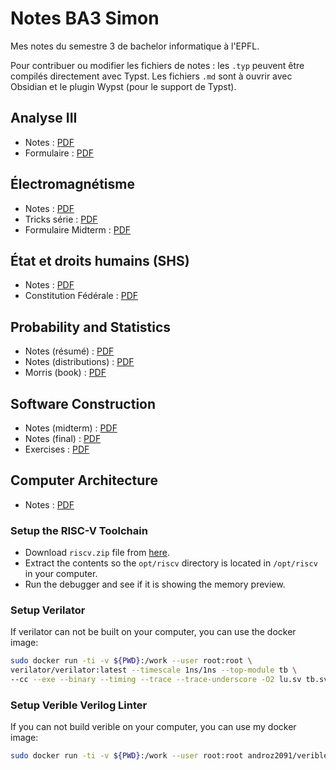 # Notes BA3 Simon

Mes notes du semestre 3 de bachelor informatique à l'EPFL.

Pour contribuer ou modifier les fichiers de notes : les `.typ` peuvent être compilés directement avec Typst. Les fichiers `.md` sont à ouvrir avec Obsidian et le plugin Wypst (pour le support de Typst).

## Analyse III

* Notes : [PDF](./analyseiii/Notes_Analyse_III_Simon.pdf)
* Formulaire : [PDF](./analyseiii/Formulaire_Analyse_III_Simon.pdf)

## Électromagnétisme

* Notes : [PDF](./electromag/resume.pdf)
* Tricks série : [PDF](./electromag/tricks-series.pdf)
* Formulaire Midterm : [PDF](./electromag/formulaire%20midterm%20electromag.pdf)

## État et droits humains (SHS)

* Notes : [PDF](./shs/notes.pdf)
* Constitution Fédérale : [PDF](./shs/constitution-federale.pdf)

## Probability and Statistics

* Notes (résumé) : [PDF](./probastats/resume.pdf)
* Notes (distributions) : [PDF](./probastats/distributions.pdf)
* Morris (book) : [PDF](./probastats/Morris_H_DeGroot_Mark_J_Schervish_Probability_and_statistics_Pearson.pdf)

## Software Construction

* Notes (midterm) : [PDF](./softcon/midterm.pdf)
* Notes (final) : [PDF](./softcon/final.pdf)
* Exercises : [PDF](./softcon/exercises/)

## Computer Architecture

* Notes : [PDF](./comparch/resume.pdf)

### Setup the RISC-V Toolchain

* Download `riscv.zip` file from [here](https://github.com/simon-epfl/prebuilt-binaries-riscv-toolchain/blob/main/riscv.zip).
* Extract the contents so the `opt/riscv` directory is located in `/opt/riscv` in your computer.
* Run the debugger and see if it is showing the memory preview.

### Setup Verilator

If verilator can not be built on your computer, you can use the docker image:
```bash
sudo docker run -ti -v ${PWD}:/work --user root:root \ 
verilator/verilator:latest --timescale 1ns/1ns --top-module tb \
--cc --exe --binary --timing --trace --trace-underscore -O2 lu.sv tb.sv
```

### Setup Verible Verilog Linter

If you can not build verible on your computer, you can use my docker image:
```bash
sudo docker run -ti -v ${PWD}:/work --user root:root androz2091/verible:sha-2195809 verible-verilog-lint
```
